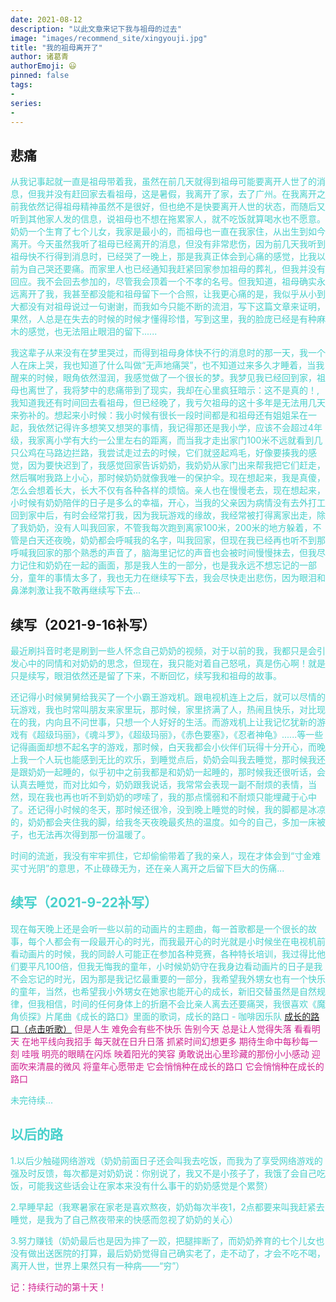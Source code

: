 ```yaml
---
date: 2021-08-12
description: "以此文章来记下我与祖母的过去"
image: "images/recommend_site/xingyouji.jpg"
title: "我的祖母离开了"
author: 诸葛青
authorEmoji: 😃
pinned: false
tags:
- 
series:
-
---
```


## 悲痛
<font color=MediumTurquoise>从我记事起就一直是祖母带着我，虽然在前几天就得到祖母可能要离开人世了的消息，但我并没有赶回家去看祖母，这是暑假，我离开了家，去了广州。在我离开之前我依然记得祖母精神虽然不是很好，但也绝不是快要离开人世的状态，而随后又听到其他家人发的信息，说祖母也不想在拖累家人，就不吃饭就算喝水也不愿意。奶奶一个生育了七个儿女，我家是最小的，而祖母也一直在我家住，从出生到如今离开。今天虽然我听了祖母已经离开的消息，但没有非常悲伤，因为前几天我听到祖母快不行得到消息时，已经哭了一晚上，那是我真正体会到心痛的感觉，比我以前为自己哭还要痛。而家里人也已经通知我赶紧回家参加祖母的葬礼，但我并没有回应。我不会回去参加的，尽管我会顶着一个不孝的名号。但我知道，祖母确实永远离开了我，我甚至都没能和祖母留下一个合照，让我更心痛的是，我似乎从小到大都没有对祖母说过一句谢谢，而我如今只能不断的流泪，写下这篇文章来证明，果然，人总是在失去的时候的时候才懂得珍惜，写到这里，我的脸庞已经是有种麻木的感觉，也无法阻止眼泪的留下......</font>

<font color=MediumTurquoise>我这辈子从来没有在梦里哭过，而得到祖母身体快不行的消息时的那一天，我一个人在床上哭，我也知道了什么叫做“无声地痛哭”，也不知道过来多久才睡着，当我醒来的时候，眼角依然湿润，我感觉做了一个很长的梦。我梦见我已经回到家，祖母也离世了，我将梦中的悲痛带到了现实，我却在心里疯狂暗示：这不是真的！,我知道我还有时间回去看祖母，但已经晚了，我亏欠祖母的这十多年是无法用几天来弥补的。想起来小时候：我小时候有很长一段时间都是和祖母还有姐姐呆在一起，我依然记得许多想笑又想哭的事情，我记得那还是我小学，应该不会超过4年级，我家离小学有大约一公里左右的距离，而当我才走出家门100米不远就看到几只公鸡在马路边拦路，我尝试走过去的时候，它们就竖起鸡毛，好像要揍我的感觉，因为要快迟到了，我感觉回家告诉奶奶，我奶奶从家门出来帮我把它们赶走，然后嘱咐我路上小心，那时候奶奶就像我唯一的保护伞。现在想起来，我是真傻，怎么会想着长大，长大不仅有各种各样的烦恼。亲人也在慢慢老去，现在想起来，小时候有奶奶陪伴的日子是多么的幸福，开心，当我的父亲因为病情没有去外打工回到家中后，有时会经常打我，因为我玩游戏的缘故，我经常被打得离家出走，除了我奶奶，没有人叫我回家，不管我每次跑到离家100米，200米的地方躲着，不管是白天还夜晚，奶奶都会呼喊我的名字，叫我回家，但现在我已经再也听不到那呼喊我回家的那个熟悉的声音了，脑海里记忆的声音也会被时间慢慢抹去，但我尽力记住和奶奶在一起的画面，那是我人生的一部分，也是我永远不想忘记的一部分，童年的事情太多了，我也无力在继续写下去，我会尽快走出悲伤，因为眼泪和鼻涕刺激让我不敢再继续写下去...</font>


## 续写（2021-9-16补写）
<font color=MediumTurquoise>最近刷抖音时老是刷到一些人怀念自己奶奶的视频，对于以前的我，我都只是会引发心中的同情和对奶奶的思念，但现在，我只能对着自己怒吼，真是伤心啊！就是只是续写，眼泪依然还是留了下来，不断回忆，续写我和祖母的故事。

还记得小时候舅舅给我买了一个小霸王游戏机。跟电视机连上之后，就可以尽情的玩游戏，我也时常叫朋友来家里玩，那时候，家里挤满了人，热闹且快乐，对比现在的我，内向且不问世事，只想一个人好好的生活。而游戏机上让我记忆犹新的游戏有《超级玛丽》，《魂斗罗》，《超级玛丽》，《赤色要塞》，《忍者神龟》......等一些记得画面却想不起名字的游戏，那时候，白天我都会小伙伴们玩得十分开心，而晚上我一个人玩也能感到无比的欢乐，到睡觉点后，奶奶会叫我去睡觉，那时候我还是跟奶奶一起睡的，似乎初中之前我都是和奶奶一起睡的，那时候我还很听话，会认真去睡觉，而对比如今，奶奶跟我说话，我常常会表现一副不耐烦的表情，当然，现在我也再也听不到奶奶的啰嗦了，我的那点懦弱和不耐烦只能埋藏于心中了。还记得小时候的冬天，那时候还很冷，没到晚上睡觉的时候，我的脚都是冰凉的，奶奶都会夹住我的脚，给我冬天夜晚最炙热的温度。如今的自己，多加一床被子，也无法再次得到那一份温暖了。

时间的流逝，我没有牢牢抓住，它却偷偷带着了我的亲人，现在才体会到“寸金难买寸光阴”的意思，不止碌碌无为，还在亲人离开之后留下巨大的伤痛...

## 续写（2021-9-22补写）
<font color=MediumTurquoise>现在每天晚上还是会听一些以前的动画片的主题曲，每一首歌都是一个很长的故事，每个人都会有一段最开心的时光，而我最开心的时光就是小时候坐在电视机前看动画片的时候，我的同龄人可能正在参加各种竞赛，各种特长培训，我过得比他们要平凡100倍，但我无悔我的童年，小时候奶奶守在我身边看动画片的日子是我不会忘记的时光，因为那是我记忆最重要的一部分，我希望我外甥女也有一个快乐的童年，当然，也希望我小外甥女在她家也能开心的成长，新旧交替虽然是自然规律，但我相信，时间的任何身体上的折磨不会比亲人离去还要痛哭，我很喜欢《魔角侦探》片尾曲《成长的路口》里面的歌词，成长的路口 - 咖啡因乐队
</font>
<font color=VioletRed>
[成长的路口（点击听歌）](https://c.y.qq.com/base/fcgi-bin/u?__=8uPsdk)
但是人生
难免会有些不快乐
告别今天
总是让人觉得失落
看看明天
在地平线向我招手
每天就在日升日落
抓紧时间幻想更多
期待生命中每秒每一刻
哇哦
明亮的眼睛在闪烁
映着阳光的笑容
勇敢说出心里珍藏的那份小小感动
迎面吹来清晨的微风
将童年心愿带走
它会悄悄种在成长的路口
它会悄悄种在成长的路口

</font>


未完待续...

## 以后的路
<font color=MediumTurquoise>
1.以后少触碰网络游戏（奶奶前面日子还会叫我去吃饭，而我为了享受网络游戏的强及时反馈，每次都是对奶奶说：你别说了，我又不是小孩子了，我饿了会自己吃饭，可能我这些话会让在家本来没有什么事干的奶奶感觉是个累赘）

2.早睡早起（我寒暑家在家老是喜欢熬夜，奶奶每次半夜1，2点都要来叫我赶紧去睡觉，是我为了自己熬夜带来的快感而忽视了奶奶的关心）

3.努力赚钱（奶奶最后也是因为摔了一跤，把腿摔断了，而奶奶养育的七个儿女也没有做出送医院的打算，最后奶奶觉得自己确实老了，走不动了，才会不吃不喝，离开人世，世界上果然只有一种病——“穷”）
</font>

<font color=VioletRed>记：持续行动的第十天！</font>